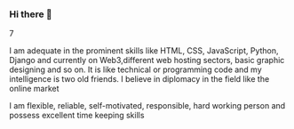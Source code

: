### Hi there 👋

<!--
**TimzonaTimothy/Timzonatimothy** is a ✨ _special_ ✨ repository because its `README.md` (this file) appears on your GitHub profile.

Here are some ideas to get you started:

- 🔭 I’m currently working on ...
- 🌱 I’m currently learning ...
- 👯 I’m looking to collaborate on ...
- 🤔 I’m looking for help with ...
- 💬 Ask me about ...
- 📫 How to reach me: ...
- 😄 Pronouns: ...
- ⚡ Fun fact: ...
-->7
I am adequate in the prominent skills like HTML, CSS, JavaScript, Python, Django and currently on Web3,different web hosting sectors, basic graphic designing and so on. It is like technical or programming code and my intelligence is two old friends. I believe in diplomacy in the field like the online market

I am flexible, reliable, self-motivated, responsible, hard working person and possess excellent time keeping skills
